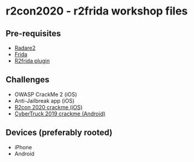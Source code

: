 # r2con2020 - r2frida workshop files

## Pre-requisites
- [Radare2](https://github.com/radareorg/radare2)
- [Frida](https://frida.re)
- [R2frida plugin](https://github.com/nowsecure/r2frida)

## Challenges
- OWASP CrackMe 2 (iOS)
- Anti-Jailbreak app (iOS)
- [R2con 2020 crackme (iOS)](r2con2020-crackme.ipa)
- [CyberTruck 2019 crackme (Android)](https://github.com/nowsecure/cybertruckchallenge19/blob/master/apk/cybertruck19.apk)

## Devices (preferably rooted)
- iPhone
- Android 
